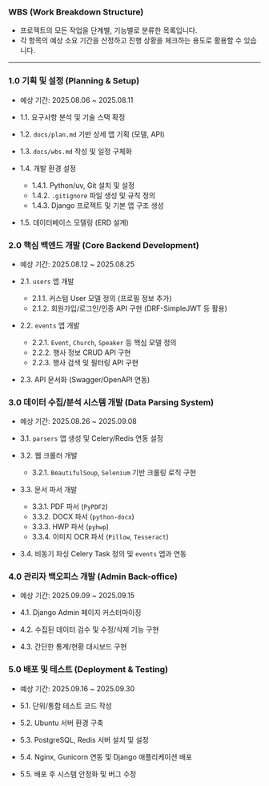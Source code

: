 ### WBS (Work Breakdown Structure)

- 프로젝트의 모든 작업을 단계별, 기능별로 분류한 목록입니다.
- 각 항목의 예상 소요 기간을 산정하고 진행 상황을 체크하는 용도로 활용할 수 있습니다.

---

### 1.0 기획 및 설정 (Planning & Setup)
- 예상 기간: 2025.08.06 ~ 2025.08.11

- 1.1. 요구사항 분석 및 기술 스택 확정
- 1.2. `docs/plan.md` 기반 상세 앱 기획 (모델, API)
- 1.3. `docs/wbs.md` 작성 및 일정 구체화
- 1.4. 개발 환경 설정
  - 1.4.1. Python/uv, Git 설치 및 설정
  - 1.4.2. `.gitignore` 파일 생성 및 규칙 정의
  - 1.4.3. Django 프로젝트 및 기본 앱 구조 생성
- 1.5. 데이터베이스 모델링 (ERD 설계)

### 2.0 핵심 백엔드 개발 (Core Backend Development)
- 예상 기간: 2025.08.12 ~ 2025.08.25

- 2.1. `users` 앱 개발
  - 2.1.1. 커스텀 User 모델 정의 (프로필 정보 추가)
  - 2.1.2. 회원가입/로그인/인증 API 구현 (DRF-SimpleJWT 등 활용)
- 2.2. `events` 앱 개발
  - 2.2.1. `Event`, `Church`, `Speaker` 등 핵심 모델 정의
  - 2.2.2. 행사 정보 CRUD API 구현
  - 2.2.3. 행사 검색 및 필터링 API 구현
- 2.3. API 문서화 (Swagger/OpenAPI 연동)

### 3.0 데이터 수집/분석 시스템 개발 (Data Parsing System)
- 예상 기간: 2025.08.26 ~ 2025.09.08

- 3.1. `parsers` 앱 생성 및 Celery/Redis 연동 설정
- 3.2. 웹 크롤러 개발
  - 3.2.1. `BeautifulSoup`, `Selenium` 기반 크롤링 로직 구현
- 3.3. 문서 파서 개발
  - 3.3.1. PDF 파서 (`PyPDF2`)
  - 3.3.2. DOCX 파서 (`python-docx`)
  - 3.3.3. HWP 파서 (`pyhwp`)
  - 3.3.4. 이미지 OCR 파서 (`Pillow`, `Tesseract`)
- 3.4. 비동기 파싱 Celery Task 정의 및 `events` 앱과 연동

### 4.0 관리자 백오피스 개발 (Admin Back-office)
- 예상 기간: 2025.09.09 ~ 2025.09.15

- 4.1. Django Admin 페이지 커스터마이징
- 4.2. 수집된 데이터 검수 및 수정/삭제 기능 구현
- 4.3. 간단한 통계/현황 대시보드 구현

### 5.0 배포 및 테스트 (Deployment & Testing)
- 예상 기간: 2025.09.16 ~ 2025.09.30

- 5.1. 단위/통합 테스트 코드 작성
- 5.2. Ubuntu 서버 환경 구축
- 5.3. PostgreSQL, Redis 서버 설치 및 설정
- 5.4. Nginx, Gunicorn 연동 및 Django 애플리케이션 배포
- 5.5. 배포 후 시스템 안정화 및 버그 수정

